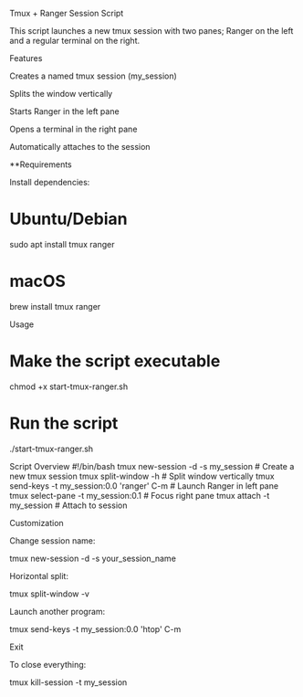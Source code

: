 Tmux + Ranger Session Script

This script launches a new tmux session with two panes; Ranger on the left and a regular terminal on the right.

Features

Creates a named tmux session (my_session)

Splits the window vertically

Starts Ranger in the left pane

Opens a terminal in the right pane

Automatically attaches to the session

**Requirements

Install dependencies:

# Ubuntu/Debian
sudo apt install tmux ranger

# macOS
brew install tmux ranger

Usage
# Make the script executable
chmod +x start-tmux-ranger.sh

# Run the script
./start-tmux-ranger.sh

Script Overview
#!/bin/bash
tmux new-session -d -s my_session       # Create a new tmux session
tmux split-window -h                    # Split window vertically
tmux send-keys -t my_session:0.0 'ranger' C-m  # Launch Ranger in left pane
tmux select-pane -t my_session:0.1      # Focus right pane
tmux attach -t my_session               # Attach to session

Customization

Change session name:

tmux new-session -d -s your_session_name


Horizontal split:

tmux split-window -v


Launch another program:

tmux send-keys -t my_session:0.0 'htop' C-m

Exit

To close everything:

tmux kill-session -t my_session
